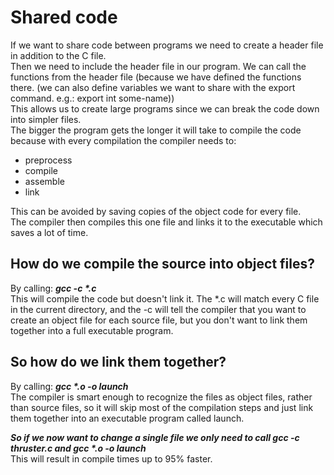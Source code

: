 # Shared code
If we want to share code between programs we need to create a header file in addition to the C file.  
Then we need to include the header file in our program. We can call the functions from the header file
(because we have defined the functions there. (we can also define variables we want to share with the export command. e.g.: export int some-name))  
This allows us to create large programs since we can break the code down into simpler files.  
The bigger the program gets the longer it will take to compile the code because with every compilation the compiler needs to:
 - preprocess
 - compile
 - assemble
 - link

This can be avoided by saving copies of the object code for every file.  
The compiler then compiles this one file and links it to the executable which saves a lot of time.  

## How do we compile the source into object files?
By calling: ***gcc -c \*.c***  
This will compile the code but doesn't link it.
The *.c will match every C file in the current directory, and the -c will tell the compiler that you want to create an object
file for each source file, but you don't want to link them together into a full executable program.

## So how do we link them together?

By calling: ***gcc \*.o -o launch***  
The compiler is smart enough to recognize the files as object files, rather than source files, so it will skip most of the compilation
steps and just link them together into an executable program called launch.  


***So if we now want to change a single file we only need to call gcc -c thruster.c and gcc \*.o -o launch***  
This will result in compile times up to 95% faster.
